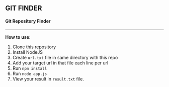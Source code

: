 ## GIT FINDER
#### Git Repository Finder
-----

**How to use:**
1. Clone this repository
2. Install NodeJS
3. Create `url.txt` file in same directory with this repo
4. Add your target url in that file each line per url
5. Run `npm install`
6. Run `node app.js`
7. View your result in `result.txt` file.